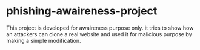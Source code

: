 # phishing-awaireness-project
This project is developed for awaireness purpose only. it tries to show how an attackers can clone a real website and used it for malicious purpose by making a simple modification. 
